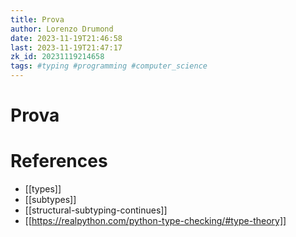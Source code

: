 ```yaml
---
title: Prova
author: Lorenzo Drumond
date: 2023-11-19T21:46:58
last: 2023-11-19T21:47:17
zk_id: 20231119214658
tags: #typing #programming #computer_science
---
```



# Prova

# References
- [[types]]
- [[subtypes]]
- [[structural-subtyping-continues]]
- [[https://realpython.com/python-type-checking/#type-theory]]

